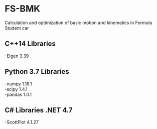 # FS-BMK
Calculation and optimization of basic motion and kinematics in Formula Student car

## C++14 Libraries
-Eigen 3.39

## Python 3.7 Libraries
-numpy 1.18.1<br />
-scipy 1.4.1<br />
-pandas 1.0.1

## C# Libraries .NET 4.7
-ScottPlot 4.1.27
